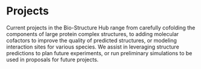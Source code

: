 # Projects
Current projects in the Bio-Structure Hub range from carefully cofolding the components of large protein complex structures, to adding molecular cofactors to improve the quality of predicted structures, or modeling interaction sites for various species. We assist in leveraging structure predictions to plan future experiments, or run preliminary simulations to be used in proposals for future projects.
